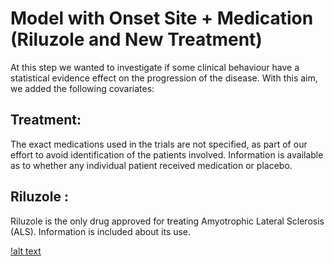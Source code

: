 # Model with Onset Site + Medication (Riluzole and New Treatment)

At this step we wanted to investigate if some clinical behaviour have a statistical evidence effect on the progression of the disease. With this aim, we added the following covariates:

## Treatment:
The exact medications used in the trials are not specified, as part of our effort to avoid identification of the patients involved. Information is available as to whether any individual patient received medication or placebo.

## Riluzole :
Riluzole is the only drug approved for treating Amyotrophic Lateral Sclerosis (ALS). Information is included about its use.

[!alt text](https://github.com/massimiliano96/ALS_Bayesian_Analysis/blob/master/model3/images/plot_b_Treatment.%20jpeg)

